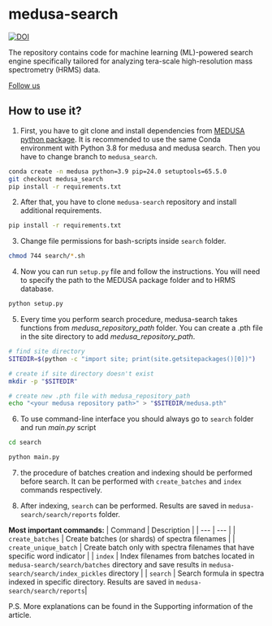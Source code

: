 # medusa-search

[![DOI](https://zenodo.org/badge/898711582.svg)](https://doi.org/10.5281/zenodo.14279139)

The repository contains code for machine learning (ML)-powered search engine specifically tailored for analyzing tera-scale high-resolution mass spectrometry (HRMS) data.
 
[Follow us](http://ananikovlab.ru)

## How to use it?

1) First, you have to git clone and install dependencies from [MEDUSA python package](https://github.com/Ananikov-Lab/medusa). It is recommended to use the same Conda environment with Python 3.8 for medusa and medusa search. Then you have to change branch to `medusa_search`.

```bash
conda create -n medusa python=3.9 pip=24.0 setuptools=65.5.0
git checkout medusa_search
pip install -r requirements.txt
```

2) After that, you have to clone `medusa-search` repository and install additional requirements.

```bash
pip install -r requirements.txt
```

3) Change file permissions for bash-scripts inside `search` folder.

```bash
chmod 744 search/*.sh
```

4) Now you can run `setup.py` file and follow the instructions. You will need to specify the path to the MEDUSA package folder and to HRMS database. 

```bash
python setup.py
```

5) Every time you perform search procedure, medusa-search takes functions from *medusa_repository_path* folder. You can create a .pth file in the site directory to add *medusa_repository_path*.

```bash
# find site directory
SITEDIR=$(python -c "import site; print(site.getsitepackages()[0])")

# create if site directory doesn't exist
mkdir -p "$SITEDIR"

# create new .pth file with medusa_repository_path
echo "<your medusa repository path>" > "$SITEDIR/medusa.pth"
```

6) To use command-line interface you should always go to `search` folder and run *main.py* script

```bash
cd search

python main.py
```

7) the procedure of batches creation and indexing should be performed before search. It can be performed with `create_batches` and `index` commands respectively. 

8) After indexing, `search` can be performed. Results are saved in `medusa-search/search/reports` folder.

**Most important commands:**
| Command | Description |
| --- | --- |
| `create_batches` | Create batches (or shards) of spectra filenames |
| `create_unique_batch` | Create batch only with spectra filenames that have specific word indicator |
| `index` | Index filenames from batches located in `medusa-search/search/batches` directory and save results in `medusa-search/search/index_pickles` directory |
| `search` | Search formula in spectra indexed in specific directory. Results are saved in `medusa-search/search/reports`|

P.S. More explanations can be found in the Supporting information of the article.
